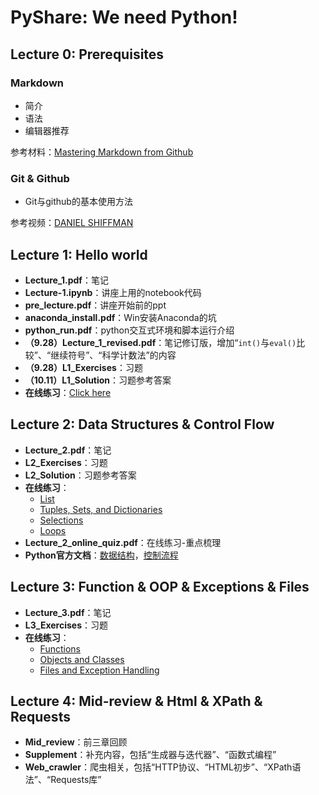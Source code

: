# PyShare: We need Python!

## Lecture 0: Prerequisites

### Markdown

* 简介
* 语法
* 编辑器推荐

参考材料：[Mastering Markdown from Github](https://guides.github.com/features/mastering-markdown/)

### Git & Github

* Git与github的基本使用方法

参考视频：[DANIEL SHIFFMAN](https://www.bilibili.com/video/av4857819?from=search&seid=5402638418024823626)

## Lecture 1: Hello world

* **Lecture_1.pdf**：笔记
* **Lecture-1.ipynb**：讲座上用的notebook代码
* **pre_lecture.pdf**：讲座开始前的ppt
* **anaconda_install.pdf**：Win安装Anaconda的坑
* **python_run.pdf**：python交互式环境和脚本运行介绍
* **（9.28）Lecture_1_revised.pdf**：笔记修订版，增加“`int()`与`eval()`比较”、“继续符号”、“科学计数法”的内容
* **（9.28）L1_Exercises**：习题
* **（10.11）L1_Solution**：习题参考答案
* **在线练习**：[Click here](https://liveexample-ppe.pearsoncmg.com/selftest/selftestpy?chapter=2)

## Lecture 2: Data Structures & Control Flow

* **Lecture_2.pdf**：笔记
* **L2_Exercises**：习题
* **L2_Solution**：习题参考答案
* **在线练习**：
	* [List](https://liveexample-ppe.pearsoncmg.com/selftest/selftestpy?chapter=10)
	* [Tuples, Sets, and Dictionaries](https://liveexample-ppe.pearsoncmg.com/selftest/selftestpy?chapter=14)
	* [Selections](https://liveexample-ppe.pearsoncmg.com/selftest/selftestpy?chapter=4)
	* [Loops](https://liveexample-ppe.pearsoncmg.com/selftest/selftestpy?chapter=5)
* **Lecture_2_online_quiz.pdf**：在线练习-重点梳理
* **Python官方文档**：[数据结构](https://docs.python.org/3.6/tutorial/datastructures.html)，[控制流程](https://docs.python.org/3.6/tutorial/controlflow.html)

## Lecture 3: Function & OOP & Exceptions & Files

* **Lecture_3.pdf**：笔记
* **L3_Exercises**：习题
* **在线练习**：
	* [Functions](https://liveexample-ppe.pearsoncmg.com/selftest/selftestpy?chapter=6)
	* [Objects and Classes](https://liveexample-ppe.pearsoncmg.com/selftest/selftestpy?chapter=7)
	* [Files and Exception Handling](https://liveexample-ppe.pearsoncmg.com/selftest/selftestpy?chapter=13)

## Lecture 4: Mid-review & Html & XPath & Requests

* **Mid_review**：前三章回顾
* **Supplement**：补充内容，包括“生成器与迭代器”、“函数式编程”
* **Web_crawler**：爬虫相关，包括“HTTP协议、“HTML初步”、“XPath语法”、“Requests库”
